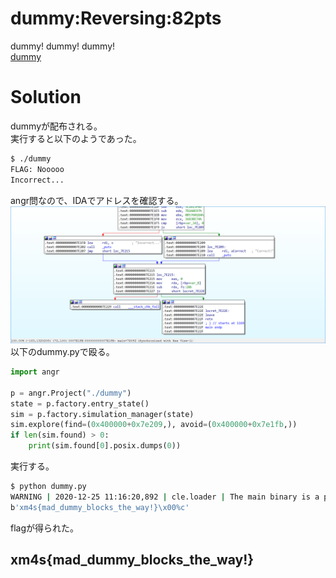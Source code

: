 # dummy:Reversing:82pts
dummy! dummy! dummy!  
[dummy](dummy)  

# Solution
dummyが配布される。  
実行すると以下のようであった。  
```bash
$ ./dummy
FLAG: Nooooo
Incorrect...
```
angr問なので、IDAでアドレスを確認する。  
![IDA.png](images/IDA.png)  
以下のdummy.pyで殴る。  
```python:dummy.py
import angr

p = angr.Project("./dummy")
state = p.factory.entry_state()
sim = p.factory.simulation_manager(state)
sim.explore(find=(0x400000+0x7e209,), avoid=(0x400000+0x7e1fb,))
if len(sim.found) > 0:
    print(sim.found[0].posix.dumps(0))
```
実行する。  
```bash
$ python dummy.py
WARNING | 2020-12-25 11:16:20,892 | cle.loader | The main binary is a position-independent executable. It is being loaded with a base address of 0x400000.
b'xm4s{mad_dummy_blocks_the_way!}\x00%c'
```
flagが得られた。  

## xm4s{mad_dummy_blocks_the_way!}
